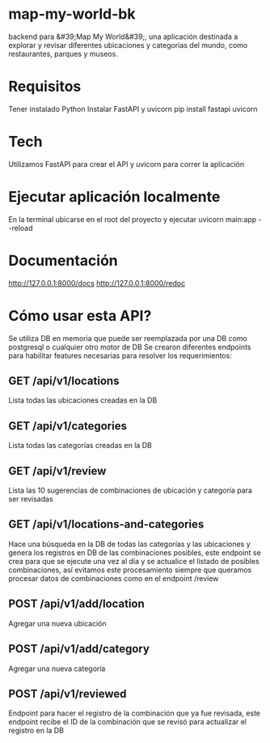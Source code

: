 # map-my-world-bk
backend para &amp;#39;Map My World&amp;#39;, una aplicación destinada a explorar y revisar diferentes ubicaciones y categorías del mundo, como restaurantes, parques y museos.

# Requisitos
Tener instalado Python
Instalar FastAPI y uvicorn
    pip install fastapi uvicorn

# Tech
Utilizamos FastAPI para crear el API y uvicorn para correr la aplicación 

# Ejecutar aplicación localmente
En la terminal ubicarse en el root del proyecto y ejecutar 
    uvicorn main:app --reload

# Documentación
http://127.0.0.1:8000/docs
http://127.0.0.1:8000/redoc

# Cómo usar esta API?
Se utiliza DB en memoria que puede ser reemplazada por una DB como postgresql o cualquier otro motor de DB
Se crearon diferentes endpoints para habilitar features necesarias para resolver los requerimientos:

## GET /api/v1/locations
Lista todas las ubicaciones creadas en la DB

## GET /api/v1/categories
Lista todas las categorías creadas en la DB

## GET /api/v1/review
Lista las 10 sugerencias de combinaciones de ubicación y categoría para ser revisadas

## GET /api/v1/locations-and-categories
Hace una búsqueda en la DB de todas las categorías y las ubicaciones y genera los registros en DB de las combinaciones
posibles, este endpoint se crea para que se ejecute una vez al día y se actualice el listado de posibles combinaciones, 
así evitamos este procesamiento siempre que queramos procesar datos de combinaciones como en el endpoint /review

## POST /api/v1/add/location
Agregar una nueva ubicación

## POST /api/v1/add/category
Agregar una nueva categoría

## POST /api/v1/reviewed
Endpoint para hacer el registro de la combinación que ya fue revisada, este endpoint recibe el ID de la combinación que 
se revisó para actualizar el registro en la DB